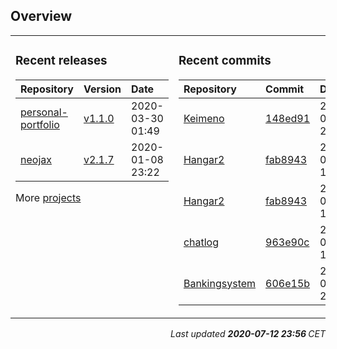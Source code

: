 ## Overview

<table><tr><td valign="top">

### Recent releases

<!-- recent_releases starts -->

| Repository | Version | Date |
| :- | :- | :- |
| [personal-portfolio](https://github.com/Keimeno/personal-portfolio) | [v1.1.0](https://github.com/Keimeno/personal-portfolio/releases/tag/v1.1.0) | 2020-03-30 01:49 |
| [neojax](https://github.com/Keimeno/neojax) | [v2.1.7](https://github.com/Keimeno/neojax/releases/tag/v2.1.7) | 2020-01-08 23:22 |
<!-- recent_releases ends -->

More [projects](https://github.com/Keimeno?tab=repositories)

</td><td valign="top">

### Recent commits

<!-- recent_commits starts -->

| Repository | Commit | Date |
| :- | :- | :- |      
| [Keimeno](https://github.com/Keimeno/Keimeno) | [148ed91](https://github.com/Keimeno/Keimeno/commit/148ed91c31ba6b113016c0936f7755eb88522157) | 2020-07-12 23:55 |
| [Hangar2](https://github.com/MiniDigger/Hangar2) | [fab8943](https://github.com/MiniDigger/Hangar2/commit/fab89436f4d4e79a751cfe67964a053ac199e11b) | 2020-07-12 15:53 |
| [Hangar2](https://github.com/MiniDigger/Hangar2) | [fab8943](https://github.com/MiniDigger/Hangar2/commit/fab89436f4d4e79a751cfe67964a053ac199e11b) | 2020-07-12 15:53 |
| [chatlog](https://github.com/Keimeno/chatlog) | [963e90c](https://github.com/Keimeno/chatlog/commit/963e90ccb1647feda2d34c9a7635c8a3f53a33cc) | 2020-07-12 14:53 |
| [Bankingsystem](https://github.com/WHG-Students/Bankingsystem) | [606e15b](https://github.com/WHG-Students/Bankingsystem/commit/606e15bfab74e006e3897399cb04fa5b32ebd275) | 2020-07-11 21:47 |
<!-- recent_commits ends -->

</td></tr></table>

<p style="text-align: right; font-style: italic;">
Last updated 
<b>
<!-- last_updated starts -->
2020-07-12 23:56
<!-- last_updated ends -->
</b>
CET
</p>
